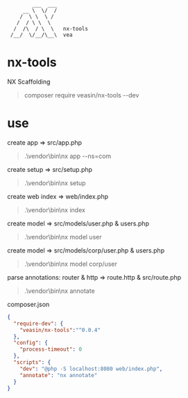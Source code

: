 ```
        ___  ___
     __ \  \/  /
    /  \ \  \ /
   /  / \ \  \
  /  /\  / \  \   nx-tools
 /__/  \/__/\__\  vea
```

# nx-tools

NX Scaffolding

> composer require veasin/nx-tools --dev

# use

create app => src/app.php
> .\vendor\bin\nx app --ns=com

create setup => src/setup.php
> .\vendor\bin\nx setup

create web index => web/index.php
> .\vendor\bin\nx index
 
create model => src/models/user.php & users.php
> .\vendor\bin\nx model user

create model => src/models/corp/user.php & users.php
> .\vendor\bin\nx model corp/user

parse annotations: router & http => route.http & src/route.php
> .\vendor\bin\nx annotate

composer.json
```json
{
  "require-dev": {
    "veasin/nx-tools":"^0.0.4"
  },
  "config": {
    "process-timeout": 0
  },
  "scripts": {
    "dev": "@php -S localhost:8080 web/index.php",
    "annotate": "nx annotate"
  }
}
```
